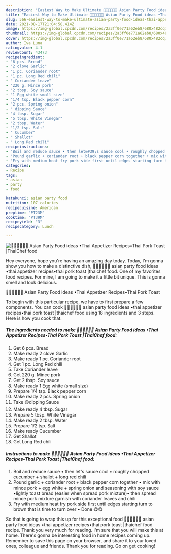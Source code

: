 ```yaml
---
description: "Easiest Way to Make Ultimate 🧑🏽‍🍳🧑🏼‍🍳 Asian Party Food ideas •Thai Appetizer Recipes•Thai Pork Toast |ThaiChef food"
title: "Easiest Way to Make Ultimate 🧑🏽‍🍳🧑🏼‍🍳 Asian Party Food ideas •Thai Appetizer Recipes•Thai Pork Toast |ThaiChef food"
slug: 566-easiest-way-to-make-ultimate-asian-party-food-ideas-thai-appetizer-recipesthai-pork-toast-thaichef-food
date: 2021-08-17T21:04:58.414Z
image: https://img-global.cpcdn.com/recipes/2a3ff0e771a62eb8/680x482cq70/asian-party-food-ideas-thai-appetizer-recipesthai-pork-toast-thaichef-food-recipe-main-photo.jpg
thumbnail: https://img-global.cpcdn.com/recipes/2a3ff0e771a62eb8/680x482cq70/asian-party-food-ideas-thai-appetizer-recipesthai-pork-toast-thaichef-food-recipe-main-photo.jpg
cover: https://img-global.cpcdn.com/recipes/2a3ff0e771a62eb8/680x482cq70/asian-party-food-ideas-thai-appetizer-recipesthai-pork-toast-thaichef-food-recipe-main-photo.jpg
author: Iva Luna
ratingvalue: 4.1
reviewcount: 43473
recipeingredient:
- "6 pcs. Bread"
- "2 clove Garlic"
- "1 pc. Coriander root"
- "1 pc. Long Red chili"
- " Coriander leave"
- "220 g. Mince pork"
- "2 tbsp. Soy sauce"
- "1 Egg white small size"
- "1/4 tsp. Black pepper corn"
- "2 pcs. Spring onion"
- " dipping Sauce"
- "4 tbsp. Sugar"
- "5 tbsp. White Vinegar"
- "2 tbsp. Water"
- "1/2 tsp. Salt"
- " Cucumber"
- " Shallot"
- " Long Red chili"
recipeinstructions:
- "Boil and reduce sauce • then let&#39;s sauce cool • roughly chopped cucumber + shallot + long red chili"
- "Pound garlic + coriander root + black pepper corn together • mix with mince pork + egg white + spring onion and seasoning with soy sauce •lightly toast bread (easier when spread pork mixture)• then spread mince pork mixture garnish with coriander leaves and chili"
- "Fry with medium heat fry pork side first until edges starting turn to brown that is time to turn over • Done 😋😋"
categories:
- Recipe
tags:
- asian
- party
- food

katakunci: asian party food 
nutrition: 107 calories
recipecuisine: American
preptime: "PT23M"
cooktime: "PT39M"
recipeyield: "3"
recipecategory: Lunch

---
```



![🧑🏽‍🍳🧑🏼‍🍳 Asian Party Food ideas •Thai Appetizer Recipes•Thai Pork Toast |ThaiChef food](https://img-global.cpcdn.com/recipes/2a3ff0e771a62eb8/680x482cq70/asian-party-food-ideas-thai-appetizer-recipesthai-pork-toast-thaichef-food-recipe-main-photo.jpg)

Hey everyone, hope you're having an amazing day today. Today, I'm gonna show you how to make a distinctive dish, 🧑🏽‍🍳🧑🏼‍🍳 asian party food ideas •thai appetizer recipes•thai pork toast |thaichef food. One of my favorites food recipes. For mine, I am going to make it a little bit unique. This is gonna smell and look delicious.



🧑🏽‍🍳🧑🏼‍🍳 Asian Party Food ideas •Thai Appetizer Recipes•Thai Pork Toast 

To begin with this particular recipe, we have to first prepare a few components. You can cook 🧑🏽‍🍳🧑🏼‍🍳 asian party food ideas •thai appetizer recipes•thai pork toast |thaichef food using 18 ingredients and 3 steps. Here is how you cook that.

<!--inarticleads1-->

##### The ingredients needed to make 🧑🏽‍🍳🧑🏼‍🍳 Asian Party Food ideas •Thai Appetizer Recipes•Thai Pork Toast |ThaiChef food:

1. Get 6 pcs. Bread
1. Make ready 2 clove Garlic
1. Make ready 1 pc. Coriander root
1. Get 1 pc. Long Red chili
1. Take  Coriander leave
1. Get 220 g. Mince pork
1. Get 2 tbsp. Soy sauce
1. Make ready 1 Egg white (small size)
1. Prepare 1/4 tsp. Black pepper corn
1. Make ready 2 pcs. Spring onion
1. Take  🟡dipping Sauce
1. Make ready 4 tbsp. Sugar
1. Prepare 5 tbsp. White Vinegar
1. Make ready 2 tbsp. Water
1. Prepare 1/2 tsp. Salt
1. Make ready  Cucumber
1. Get  Shallot
1. Get  Long Red chili




<!--inarticleads2-->

##### Instructions to make 🧑🏽‍🍳🧑🏼‍🍳 Asian Party Food ideas •Thai Appetizer Recipes•Thai Pork Toast |ThaiChef food:

1. Boil and reduce sauce • then let&#39;s sauce cool • roughly chopped cucumber + shallot + long red chili
1. Pound garlic + coriander root + black pepper corn together • mix with mince pork + egg white + spring onion and seasoning with soy sauce •lightly toast bread (easier when spread pork mixture)• then spread mince pork mixture garnish with coriander leaves and chili
1. Fry with medium heat fry pork side first until edges starting turn to brown that is time to turn over • Done 😋😋




So that is going to wrap this up for this exceptional food 🧑🏽‍🍳🧑🏼‍🍳 asian party food ideas •thai appetizer recipes•thai pork toast |thaichef food recipe. Thank you very much for reading. I'm sure that you will make this at home. There's gonna be interesting food in home recipes coming up. Remember to save this page on your browser, and share it to your loved ones, colleague and friends. Thank you for reading. Go on get cooking!

